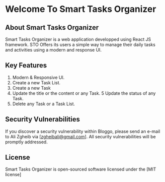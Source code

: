 # Welcome To Smart Tasks Organizer

## About Smart Tasks Organizer

Smart Tasks Organizer is a web application developped using React JS framework. STO Offers its users a simple way to manage their daily tasks and activities using a modern and response UI.

## Key Features

1. Modern & Responsive UI.
2. Create a new Task List.
3. Create a new Task
4. Update the title or the content or any Task.
5  Update the status of any Task.
6. Delete any Task or a Task List.

## Security Vulnerabilities

If you discover a security vulnerability within Bloggo, please send an e-mail to Ali Zgheib via [zgheibali@gmail.com]. All security vulnerabilities will be promptly addressed.

## License

Smart Tasks Organizer is open-sourced software licensed under the [MIT license]
